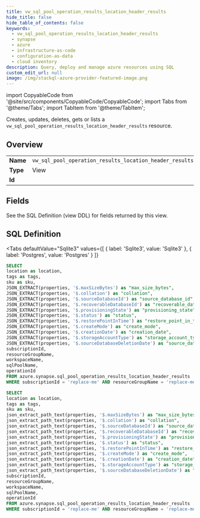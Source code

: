 ```yaml
--- 
title: vw_sql_pool_operation_results_location_header_results
hide_title: false
hide_table_of_contents: false
keywords:
  - vw_sql_pool_operation_results_location_header_results
  - synapse
  - azure
  - infrastructure-as-code
  - configuration-as-data
  - cloud inventory
description: Query, deploy and manage azure resources using SQL
custom_edit_url: null
image: /img/stackql-azure-provider-featured-image.png
---
```


import CopyableCode from '@site/src/components/CopyableCode/CopyableCode';
import Tabs from '@theme/Tabs';
import TabItem from '@theme/TabItem';

Creates, updates, deletes, gets or lists a <code>vw_sql_pool_operation_results_location_header_results</code> resource.

## Overview
<table><tbody>
<tr><td><b>Name</b></td><td><code>vw_sql_pool_operation_results_location_header_results</code></td></tr>
<tr><td><b>Type</b></td><td>View</td></tr>
<tr><td><b>Id</b></td><td><CopyableCode code="azure.synapse.vw_sql_pool_operation_results_location_header_results" /></td></tr>
</tbody></table>

## Fields

See the SQL Definition (view DDL) for fields returned by this view.

## SQL Definition

<Tabs
defaultValue="Sqlite3"
values={[
{ label: 'Sqlite3', value: 'Sqlite3' },
{ label: 'Postgres', value: 'Postgres' }
]}
>
<TabItem value="Sqlite3">

```sql
SELECT
location as location,
tags as tags,
sku as sku,
JSON_EXTRACT(properties, '$.maxSizeBytes') as "max_size_bytes",
JSON_EXTRACT(properties, '$.collation') as "collation",
JSON_EXTRACT(properties, '$.sourceDatabaseId') as "source_database_id",
JSON_EXTRACT(properties, '$.recoverableDatabaseId') as "recoverable_database_id",
JSON_EXTRACT(properties, '$.provisioningState') as "provisioning_state",
JSON_EXTRACT(properties, '$.status') as "status",
JSON_EXTRACT(properties, '$.restorePointInTime') as "restore_point_in_time",
JSON_EXTRACT(properties, '$.createMode') as "create_mode",
JSON_EXTRACT(properties, '$.creationDate') as "creation_date",
JSON_EXTRACT(properties, '$.storageAccountType') as "storage_account_type",
JSON_EXTRACT(properties, '$.sourceDatabaseDeletionDate') as "source_database_deletion_date",
subscriptionId,
resourceGroupName,
workspaceName,
sqlPoolName,
operationId
FROM azure.synapse.sql_pool_operation_results_location_header_results
WHERE subscriptionId = 'replace-me' AND resourceGroupName = 'replace-me' AND workspaceName = 'replace-me' AND sqlPoolName = 'replace-me' AND operationId = 'replace-me';
```

</TabItem>
<TabItem value="Postgres">

```sql
SELECT
location as location,
tags as tags,
sku as sku,
json_extract_path_text(properties, '$.maxSizeBytes') as "max_size_bytes",
json_extract_path_text(properties, '$.collation') as "collation",
json_extract_path_text(properties, '$.sourceDatabaseId') as "source_database_id",
json_extract_path_text(properties, '$.recoverableDatabaseId') as "recoverable_database_id",
json_extract_path_text(properties, '$.provisioningState') as "provisioning_state",
json_extract_path_text(properties, '$.status') as "status",
json_extract_path_text(properties, '$.restorePointInTime') as "restore_point_in_time",
json_extract_path_text(properties, '$.createMode') as "create_mode",
json_extract_path_text(properties, '$.creationDate') as "creation_date",
json_extract_path_text(properties, '$.storageAccountType') as "storage_account_type",
json_extract_path_text(properties, '$.sourceDatabaseDeletionDate') as "source_database_deletion_date",
subscriptionId,
resourceGroupName,
workspaceName,
sqlPoolName,
operationId
FROM azure.synapse.sql_pool_operation_results_location_header_results
WHERE subscriptionId = 'replace-me' AND resourceGroupName = 'replace-me' AND workspaceName = 'replace-me' AND sqlPoolName = 'replace-me' AND operationId = 'replace-me';
```

</TabItem>
</Tabs>
